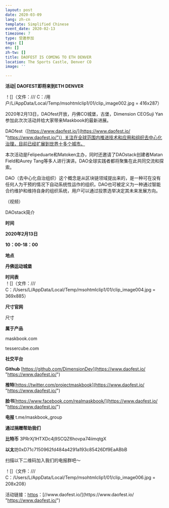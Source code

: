 ```yaml
---
layout: post
date: 2020-03-09
lang: zh-cn
template: Simplified Chinese
event_date: 2020-02-13
timezone: 7
type: 受邀参加
tags: []
en: []
zh-tw: []
title: DAOFEST IS COMING TO ETH DENVER
location: The Sports Castle, Denver CO
image: ''

---
```

**活动| DAOFEST即将来到ETH DENVER**

！\[\]（文件：/// C：/用户/L/AppData/Local/Temp/msohtmlclip1/01/clip_image002.jpg = 416x287）

2020年2月13日，DAOfest开放，丹佛CO城堡，古堡，Dimension CEOSuji Yan参加此次次活动并给大家带来Maskbook的最新进展。

DAOfest（[https://www.daofest.io/](https://www.daofest.io/ "https://www.daofest.io/")）关注在全球范围内推进技术和应用和组织去中心化治理，目前已经扩展到世界十多个城市。

本次活动是Felipeduarte和Matoken主办，同时还邀请了DAOstack创建者Matan Field和Aurey Tang等多人进行演讲。DAO全球实践者都将聚集在此共同交流和探索。

DAO（去中心化自治组织）这个概念是从区块链领域提出来的，是一种可在没有任何人为干预的情况下自动系统性运作的组织。DAO也可被定义为一种通过智能合约维护和维持自身的组织系统，用户可以通过投票选举决定其未来发展方向。

（视频）

DAOstack简介

**时间**

**2020年2月13日**

**10：00-18：00**

**地点**

**丹佛运动城堡**

**时间表**  
！\[\]（文件：/// C：/Users/L/AppData/Local/Temp/msohtmlclip1/01/clip_image004.jpg = 369x885）

**尺寸官网**

尺寸

**属于产品**

maskbook.com

tessercube.com

**社交平台**

**Github**  [https://github.com/DimensionDev](https://www.daofest.io/ "https://www.daofest.io/")

**推特**[https://twitter.com/projectmaskbook](https://www.daofest.io/ "https://www.daofest.io/")

**脸书**[https://www.facebook.com/realmaskbook/](https://www.daofest.io/ "https://www.daofest.io/")

**电报** t.me/maskbook_group

**通过捐赠帮助我们**

**比特币** 3PRrXj1HTXDc4j9SCQZ6hovpa74iimqtgX

**以太**坊0xD71c7150962fd484a4291a193c85426Df9EaABbB

扫描以下二维码加入我们的电报群吧〜

！\[\]（文件：/// C：/Users/L/AppData/Local/Temp/msohtmlclip1/01/clip_image006.jpg = 208x208）

活动链接：[https](https://www.daofest.io/ "https://www.daofest.io/")：[//www.daofest.io/](https://www.daofest.io/ "https://www.daofest.io/")
